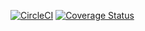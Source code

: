 
[![CircleCI](https://dl.circleci.com/status-badge/img/circleci/3WDH8NqBWqqcfhediMABwD/TLa434HwiKGNf8dtzv7dj6/tree/main.svg?style=svg&circle-token=CCIPRJ_TwmPdTBDTW6eBxuRUuR1wo_5f287b32a3e4e78813c8f9d1c0d0783fcce2c63b)](https://dl.circleci.com/status-badge/redirect/circleci/3WDH8NqBWqqcfhediMABwD/TLa434HwiKGNf8dtzv7dj6/tree/main)
[![Coverage Status](https://coveralls.io/repos/github/kabuiya/myDiaryEndpoints/badge.svg?branch=main)](https://coveralls.io/github/kabuiya/myDiaryEndpoints?branch=main)